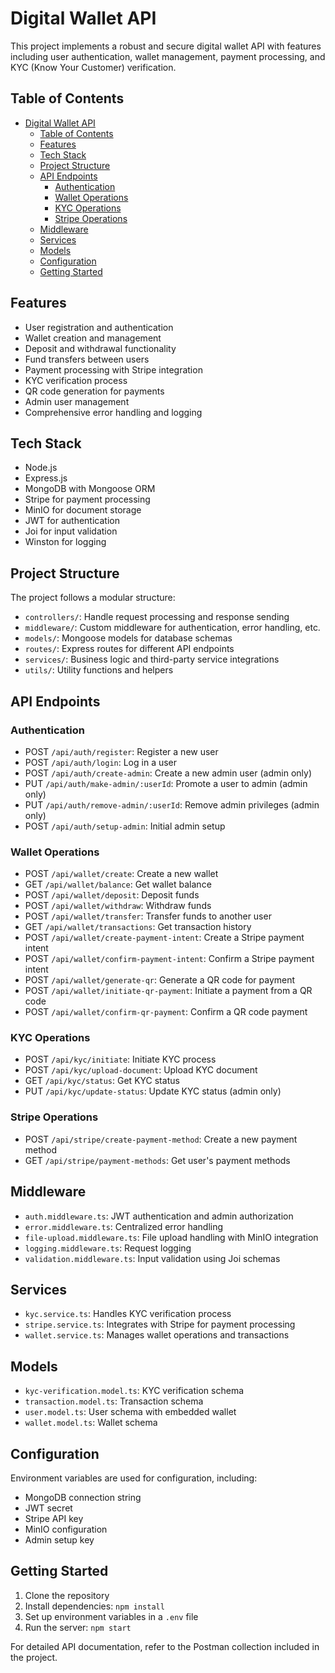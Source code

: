 # Digital Wallet API

This project implements a robust and secure digital wallet API with features including user authentication, wallet management, payment processing, and KYC (Know Your Customer) verification.

## Table of Contents

- [Digital Wallet API](#digital-wallet-api)
  - [Table of Contents](#table-of-contents)
  - [Features](#features)
  - [Tech Stack](#tech-stack)
  - [Project Structure](#project-structure)
  - [API Endpoints](#api-endpoints)
    - [Authentication](#authentication)
    - [Wallet Operations](#wallet-operations)
    - [KYC Operations](#kyc-operations)
    - [Stripe Operations](#stripe-operations)
  - [Middleware](#middleware)
  - [Services](#services)
  - [Models](#models)
  - [Configuration](#configuration)
  - [Getting Started](#getting-started)

## Features

- User registration and authentication
- Wallet creation and management
- Deposit and withdrawal functionality
- Fund transfers between users
- Payment processing with Stripe integration
- KYC verification process
- QR code generation for payments
- Admin user management
- Comprehensive error handling and logging

## Tech Stack

- Node.js
- Express.js
- MongoDB with Mongoose ORM
- Stripe for payment processing
- MinIO for document storage
- JWT for authentication
- Joi for input validation
- Winston for logging

## Project Structure

The project follows a modular structure:

- `controllers/`: Handle request processing and response sending
- `middleware/`: Custom middleware for authentication, error handling, etc.
- `models/`: Mongoose models for database schemas
- `routes/`: Express routes for different API endpoints
- `services/`: Business logic and third-party service integrations
- `utils/`: Utility functions and helpers

## API Endpoints

### Authentication
- POST `/api/auth/register`: Register a new user
- POST `/api/auth/login`: Log in a user
- POST `/api/auth/create-admin`: Create a new admin user (admin only)
- PUT `/api/auth/make-admin/:userId`: Promote a user to admin (admin only)
- PUT `/api/auth/remove-admin/:userId`: Remove admin privileges (admin only)
- POST `/api/auth/setup-admin`: Initial admin setup

### Wallet Operations
- POST `/api/wallet/create`: Create a new wallet
- GET `/api/wallet/balance`: Get wallet balance
- POST `/api/wallet/deposit`: Deposit funds
- POST `/api/wallet/withdraw`: Withdraw funds
- POST `/api/wallet/transfer`: Transfer funds to another user
- GET `/api/wallet/transactions`: Get transaction history
- POST `/api/wallet/create-payment-intent`: Create a Stripe payment intent
- POST `/api/wallet/confirm-payment-intent`: Confirm a Stripe payment intent
- POST `/api/wallet/generate-qr`: Generate a QR code for payment
- POST `/api/wallet/initiate-qr-payment`: Initiate a payment from a QR code
- POST `/api/wallet/confirm-qr-payment`: Confirm a QR code payment

### KYC Operations
- POST `/api/kyc/initiate`: Initiate KYC process
- POST `/api/kyc/upload-document`: Upload KYC document
- GET `/api/kyc/status`: Get KYC status
- PUT `/api/kyc/update-status`: Update KYC status (admin only)

### Stripe Operations
- POST `/api/stripe/create-payment-method`: Create a new payment method
- GET `/api/stripe/payment-methods`: Get user's payment methods

## Middleware

- `auth.middleware.ts`: JWT authentication and admin authorization
- `error.middleware.ts`: Centralized error handling
- `file-upload.middleware.ts`: File upload handling with MinIO integration
- `logging.middleware.ts`: Request logging
- `validation.middleware.ts`: Input validation using Joi schemas

## Services

- `kyc.service.ts`: Handles KYC verification process
- `stripe.service.ts`: Integrates with Stripe for payment processing
- `wallet.service.ts`: Manages wallet operations and transactions

## Models

- `kyc-verification.model.ts`: KYC verification schema
- `transaction.model.ts`: Transaction schema
- `user.model.ts`: User schema with embedded wallet
- `wallet.model.ts`: Wallet schema

## Configuration

Environment variables are used for configuration, including:

- MongoDB connection string
- JWT secret
- Stripe API key
- MinIO configuration
- Admin setup key

## Getting Started

1. Clone the repository
2. Install dependencies: `npm install`
3. Set up environment variables in a `.env` file
4. Run the server: `npm start`

For detailed API documentation, refer to the Postman collection included in the project.
